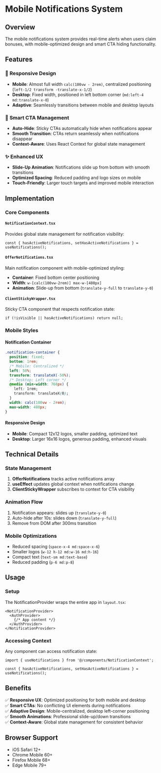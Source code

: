 # Mobile Notifications System

## Overview
The mobile notifications system provides real-time alerts when users claim bonuses, with mobile-optimized design and smart CTA hiding functionality.

## Features

### 🎯 **Responsive Design**
- **Mobile**: Almost full width `calc(100vw - 2rem)`, centralized positioning (`left-1/2 transform -translate-x-1/2`)
- **Desktop**: Fixed width, positioned in left bottom corner (`md:left-4 md:translate-x-0`)
- **Adaptive**: Seamlessly transitions between mobile and desktop layouts

### 📱 **Smart CTA Management**
- **Auto-Hide**: Sticky CTAs automatically hide when notifications appear
- **Smooth Transition**: CTAs return seamlessly when notifications disappear
- **Context-Aware**: Uses React Context for global state management

### ✨ **Enhanced UX**
- **Slide-Up Animation**: Notifications slide up from bottom with smooth transitions
- **Optimized Spacing**: Reduced padding and logo sizes on mobile
- **Touch-Friendly**: Larger touch targets and improved mobile interaction

## Implementation

### Core Components

#### `NotificationContext.tsx`
Provides global state management for notification visibility:
```tsx
const { hasActiveNotifications, setHasActiveNotifications } = useNotifications();
```

#### `OfferNotifications.tsx`
Main notification component with mobile-optimized styling:
- **Container**: Fixed bottom center positioning
- **Width**: `w-[calc(100vw-2rem)] max-w-[480px]` 
- **Animation**: Slide-up from bottom (`translate-y-full` to `translate-y-0`)

#### `ClientStickyWrapper.tsx`  
Sticky CTA component that respects notification state:
```tsx
if (!isVisible || hasActiveNotifications) return null;
```

### Mobile Styles

#### Notification Container
```css
.notification-container {
  position: fixed;
  bottom: 1rem;
  /* Mobile: Centralized */
  left: 50%;
  transform: translateX(-50%);
  /* Desktop: Left corner */
  @media (min-width: 768px) {
    left: 1rem;
    transform: translateX(0);
  }
  width: calc(100vw - 2rem);
  max-width: 480px;
}
```

#### Responsive Design
- **Mobile**: Compact 12x12 logos, smaller padding, optimized text
- **Desktop**: Larger 16x16 logos, generous padding, enhanced visuals

## Technical Details

### State Management
1. **OfferNotifications** tracks active notifications array
2. **useEffect** updates global context when notifications change
3. **ClientStickyWrapper** subscribes to context for CTA visibility

### Animation Flow
1. Notification appears: slides up (`translate-y-0`)
2. Auto-hide after 10s: slides down (`translate-y-full`)
3. Remove from DOM after 300ms transition

### Mobile Optimizations
- Reduced spacing (`space-x-4 md:space-x-6`)
- Smaller logos (`w-12 h-12 md:w-16 md:h-16`)  
- Compact text (`text-sm md:text-base`)
- Reduced padding (`p-6 md:p-8`)

## Usage

### Setup
The NotificationProvider wraps the entire app in `layout.tsx`:
```tsx
<NotificationProvider>
  <AuthProvider>
    {/* App content */}
  </AuthProvider>
</NotificationProvider>
```

### Accessing Context
Any component can access notification state:
```tsx
import { useNotifications } from '@/components/NotificationContext';

const { hasActiveNotifications, setHasActiveNotifications } = useNotifications();
```

## Benefits

✅ **Responsive UX**: Optimized positioning for both mobile and desktop  
✅ **Smart CTAs**: No conflicting UI elements during notifications  
✅ **Adaptive Design**: Mobile-centralized, desktop left-corner positioning  
✅ **Smooth Animations**: Professional slide-up/down transitions  
✅ **Context-Aware**: Global state management for consistent behavior  

## Browser Support
- iOS Safari 12+
- Chrome Mobile 60+
- Firefox Mobile 68+
- Edge Mobile 79+ 